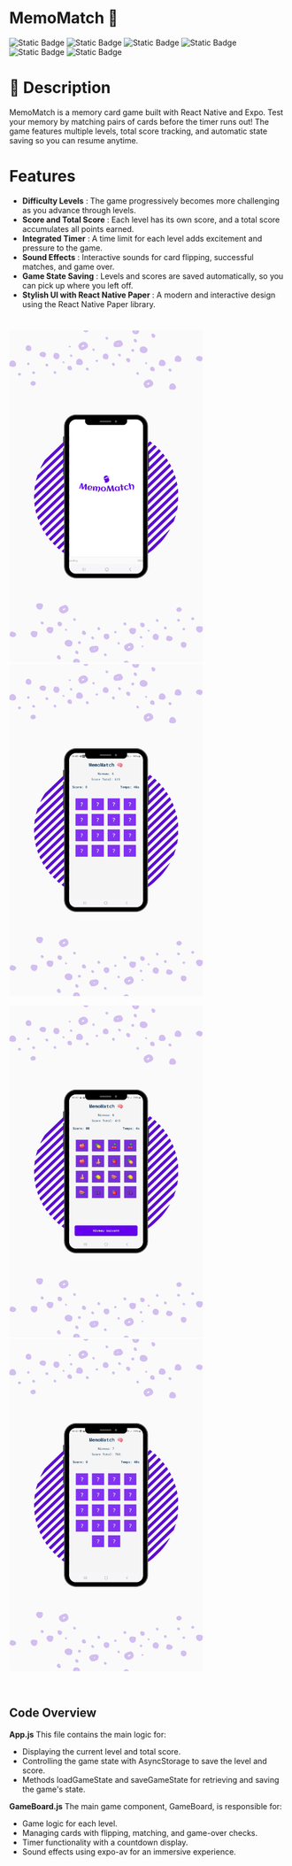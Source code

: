 # MemoMatch 🧠

![Static Badge](https://img.shields.io/badge/v8.1-b?logo=npm&label=npm) ![Static Badge](https://img.shields.io/badge/v16.13-b?label=nodeJs)
![Static Badge](https://img.shields.io/badge/VsCode-c?color=blue) ![Static Badge](https://img.shields.io/badge/React%20Native-c?color=blue) ![Static Badge](https://img.shields.io/badge/Java-c?color=red) ![Static Badge](https://img.shields.io/badge/Firebase-c?logo=Firebase&color=gray)


# 📝 Description

MemoMatch is a memory card game built with React Native and Expo. Test your memory by matching pairs of cards before the timer runs out! The game features multiple levels, total score tracking, and automatic state saving so you can resume anytime.

# Features
- **Difficulty Levels** : The game progressively becomes more challenging as you advance through levels.
- **Score and Total Score** : Each level has its own score, and a total score accumulates all points earned.
- **Integrated Timer** : A time limit for each level adds excitement and pressure to the game.
- **Sound Effects** : Interactive sounds for card flipping, successful matches, and game over.
- **Game State Saving** : Levels and scores are saved automatically, so you can pick up where you left off.
- **Stylish UI with React Native Paper** : A modern and interactive design using the React Native Paper library.

#

<img src="assets/images/Phone.png" alt="Phone"  width="350" height="600"> &nbsp;&nbsp;&nbsp;&nbsp;
<img src="assets/images/memo1.png" width="350" height="600"> <br>

<img src="assets/images/memo2.png" width="350" height="600"> &nbsp;&nbsp;&nbsp;&nbsp;
<img src="assets/images/memo3.png" width="350" height="600">

<br>

## Code Overview
**App.js**
This file contains the main logic for:

- Displaying the current level and total score.
- Controlling the game state with AsyncStorage to save the level and score.
- Methods loadGameState and saveGameState for retrieving and saving the game's state.

**GameBoard.js**
The main game component, GameBoard, is responsible for:

- Game logic for each level.
- Managing cards with flipping, matching, and game-over checks.
- Timer functionality with a countdown display.
- Sound effects using expo-av for an immersive experience.

